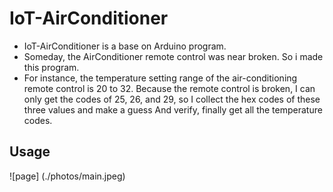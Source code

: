 # IoT-AirConditioner

* IoT-AirConditioner is a base on Arduino program.
* Someday, the AirConditioner remote control was near broken. So i made this program.
* For instance, the temperature setting range of the air-conditioning remote control is 20 to 32. Because the remote control is broken, I can only get the codes of 25, 26, and 29, so I collect the hex codes of these three values ​​and make a guess And verify, finally get all the temperature codes.

## Usage
![page] (./photos/main.jpeg)